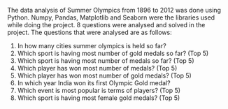 The data analysis of Summer Olympics from 1896 to 2012 was done using Python. 
Numpy, Pandas, Matplotlib and Seaborn were the libraries used while doing the project. 
8 questions were analysed and solved in the project.
The questions that were analysed are as follows:
1) In how many cities summer olympics is held so far?
2) Which sport is having most number of gold medals so far? (Top 5)
3) Which sport is having most number of medals so far? (Top 5)
4) Which player has won most number of medals? (Top 5)
5) Which player has won most number of gold medals? (Top 5)
6) In which year India won its first Olympic Gold medal?
7) Which event is most popular is terms of players? (Top 5)
8) Which sport is having most female gold medals? (Top 5)
